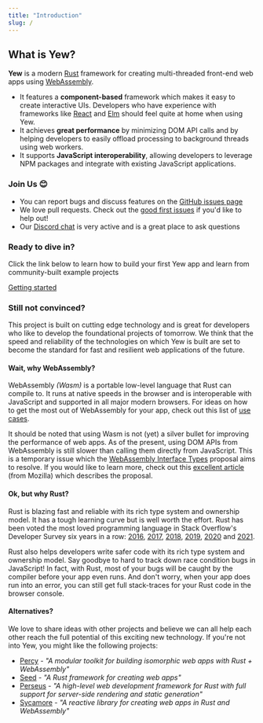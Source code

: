 ```yaml
---
title: "Introduction"
slug: /
---
```


## What is Yew?

**Yew** is a modern [Rust](https://www.rust-lang.org/) framework for creating multi-threaded 
front-end web apps using [WebAssembly](https://webassembly.org/).

* It features a **component-based** framework which makes it easy to create interactive UIs. 
Developers who have experience with frameworks like [React](https://reactjs.org/) and 
[Elm](https://elm-lang.org/) should feel quite at home when using Yew.
* It achieves **great performance** by minimizing DOM API calls and by helping developers to easily 
offload processing to background threads using web workers.
* It supports **JavaScript interoperability**, allowing developers to leverage NPM packages and 
integrate with existing JavaScript applications.

### Join Us 😊

* You can report bugs and discuss features on the [GitHub issues page](https://github.com/yewstack/yew/issues)
* We love pull requests. Check out the [good first issues](https://github.com/yewstack/yew/issues?q=is%3Aopen+is%3Aissue+label%3A%22good+first+issue%22) 
if you'd like to help out!
* Our [Discord chat](https://discord.gg/VQck8X4) is very active and is a great place to ask 
questions

### Ready to dive in?

Click the link below to learn how to build your first Yew app and learn from community-built example 
projects

[Getting started](getting-started/project-setup.md)

### Still not convinced?

This project is built on cutting edge technology and is great for developers who like to develop the 
foundational projects of tomorrow. We think that the speed and reliability of the technologies on
which Yew is built are set to become the standard for fast and resilient web applications of the
future. 

#### Wait, why WebAssembly?

WebAssembly _\(Wasm\)_ is a portable low-level language that Rust can compile to. It runs at native 
speeds in the browser and is interoperable with JavaScript and supported in all major modern 
browsers. For ideas on how to get the most out of WebAssembly for your app, check out this list of 
[use cases](https://webassembly.org/docs/use-cases/).

It should be noted that using Wasm is not \(yet\) a silver bullet for improving the performance of 
web apps. As of the present, using DOM APIs from WebAssembly is still slower than calling them 
directly from JavaScript. This is a temporary issue which the 
[WebAssembly Interface Types](https://github.com/WebAssembly/interface-types/blob/master/proposals/interface-types/Explainer.md) proposal aims to resolve. If you would like to learn more, check out this 
[excellent article](https://hacks.mozilla.org/2019/08/webassembly-interface-types/) (from Mozilla) 
which describes the proposal.

#### Ok, but why Rust?

Rust is blazing fast and reliable with its rich type system and ownership model. It has a tough 
learning curve but is well worth the effort. Rust has been voted the most loved programming 
language in Stack Overflow's Developer Survey six years in a row: 
[2016](https://insights.stackoverflow.com/survey/2016#technology-most-loved-dreaded-and-wanted), 
[2017](https://insights.stackoverflow.com/survey/2017#most-loved-dreaded-and-wanted), 
[2018](https://insights.stackoverflow.com/survey/2018#technology-_-most-loved-dreaded-and-wanted-languages), 
[2019](https://insights.stackoverflow.com/survey/2019#technology-_-most-loved-dreaded-and-wanted-languages), 
[2020](https://insights.stackoverflow.com/survey/2020#most-loved-dreaded-and-wanted) and 
[2021](https://insights.stackoverflow.com/survey/2021/#technology-most-loved-dreaded-and-wanted).

Rust also helps developers write safer code with its rich type system and ownership model. Say 
goodbye to hard to track down race condition bugs in JavaScript! In fact, with Rust, most of your 
bugs will be caught by the compiler before your app even runs. And don't worry, when your app does 
run into an error, you can still get full stack-traces for your Rust code in the browser console.

#### Alternatives?

We love to share ideas with other projects and believe we can all help each other reach the full 
potential of this exciting new technology. If you're not into Yew, you might like the following 
projects:

* [Percy](https://github.com/chinedufn/percy) - _"A modular toolkit for building isomorphic web apps 
with Rust + WebAssembly"_
* [Seed](https://github.com/seed-rs/seed) - _"A Rust framework for creating web apps"_
* [Perseus](https://github.com/arctic-hen7/perseus) - _"A high-level web development framework for Rust with full support for server-side rendering and static generation"_
* [Sycamore](https://github.com/sycamore-rs/sycamore) - _"A reactive library for creating web apps in Rust and WebAssembly"_
